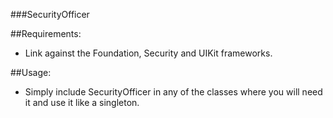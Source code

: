 ###SecurityOfficer

##Requirements:

* Link against the Foundation, Security and UIKit frameworks. 

##Usage:

* Simply include SecurityOfficer in any of the classes where you will need it and use it like a singleton. 